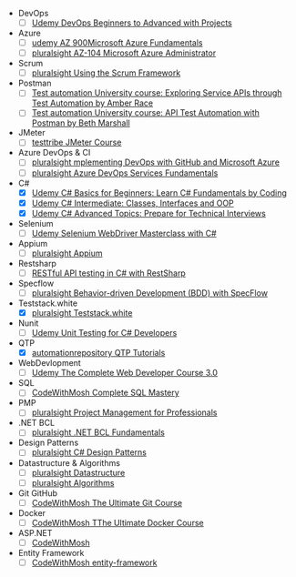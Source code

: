 - DevOps
	- [ ] [Udemy DevOps Beginners to Advanced with Projects](https://www.udemy.com/course/decodingdevops)
- Azure
	- [ ] [udemy AZ 900Microsoft Azure Fundamentals](https://www.udemy.com/course/az900-azure/) 
	- [ ] [pluralsight AZ-104 Microsoft Azure Administrator](https://app.pluralsight.com/paths/certificate/az-104-microsoft-azure-administrator-certification-prep)
- Scrum
	- [ ] [pluralsight Using the Scrum Framework](https://app.pluralsight.com/paths/skill/the-scrum-framework)
- Postman
	- [ ] [Test automation University course: Exploring Service APIs through Test Automation by Amber Race](https://testautomationu.applitools.com/exploring-service-apis-through-test-automation/)
	- [ ] [Test automation University course: API Test Automation with Postman by Beth Marshall](https://testautomationu.applitools.com/postman-tutorial)
- JMeter
	- [ ] [testtribe JMeter Course ](https://www.thetesttribe.com/courses/jmeter-course/)
- Azure DevOps & CI
	- [ ] [pluralsight mplementing DevOps with GitHub and Microsoft Azure](https://app.pluralsight.com/paths/skill/implementing-devops-with-github-and-microsoft-azure)
	- [ ] [pluralsight Azure DevOps Services Fundamentals](https://app.pluralsight.com/library/courses/azure-devops-services-fundamentals)
- C#
	- [x] [Udemy C# Basics for Beginners: Learn C# Fundamentals by Coding](https://www.udemy.com/course/csharp-tutorial-for-beginners)
	- [x] [Udemy C# Intermediate: Classes, Interfaces and OOP](https://www.udemy.com/course/csharp-intermediate-classes-interfaces-and-oop)
	- [x] [Udemy C# Advanced Topics: Prepare for Technical Interviews](https://www.udemy.com/course/csharp-advanced)
- Selenium
	- [ ] [Udemy Selenium WebDriver Masterclass with C#](https://www.udemy.com/course/selenium-with-c)
- Appium
	- [ ] [pluralsight Appium](https://app.pluralsight.com/paths/skill/automating-ui-testing-with-appium)
- Restsharp
	- [ ] [RESTful API testing in C# with RestSharp](https://www.ontestautomation.com/restful-api-testing-in-csharp-with-restsharp/)
- Specflow
	- [ ] [pluralsight Behavior-driven Development (BDD) with SpecFlow](https://app.pluralsight.com/library/courses/bdd-specflow)
- Teststack.white
	- [x] [pluralsight Teststack.white](https://app.pluralsight.com/library/courses/building-right-thing-dotnet-teststack)
- Nunit
	- [ ] [Udemy Unit Testing for C# Developers](https://www.udemy.com/course/unit-testing-csharp)
- QTP
	- [x] [automationrepository QTP Tutorials](https://www.automationrepository.com/wordpress/tutorials-for-qtp-beginners/)
- WebDevlopment
	- [ ] [Udemy The Complete Web Developer Course 3.0](https://www.udemy.com/course/the-complete-web-developer-course-2)
- SQL
	- [ ] [CodeWithMosh Complete SQL Mastery](https://codewithmosh.com/p/complete-sql-mastery)
- PMP 
	- [ ] [pluralsight Project Management for Professionals](https://app.pluralsight.com/paths/skill/project-management-for-professionals)
- .NET BCL
	- [ ] [pluralsight .NET BCL Fundamentals](https://app.pluralsight.com/library/courses/dot-net-6-bcl-fundamentals)
- Design Patterns
	- [ ] [pluralsight C# Design Patterns](https://app.pluralsight.com/library/courses/c-sharp-10-design-patterns)
- Datastructure & Algorithms
	- [ ] [pluralsight Datastructure](https://app.pluralsight.com/library/courses/algorithms-data-structures-part-one)
	- [ ] [pluralsight Algorithms](https://app.pluralsight.com/library/courses/algorithms-data-structures-part-two)
- Git GitHub
	- [ ] [CodeWithMosh The Ultimate Git Course](https://codewithmosh.com/p/the-ultimate-git-course)
- Docker
	- [ ] [CodeWithMosh TThe Ultimate Docker Course](https://codewithmosh.com/p/the-ultimate-docker-course)
- ASP.NET
	- [ ] [CodeWithMosh](https://codewithmosh.com/p/asp-net-mvc)
- Entity Framework
	- [ ] [CodeWithMosh entity-framework](https://codewithmosh.com/p/entity-framework)
